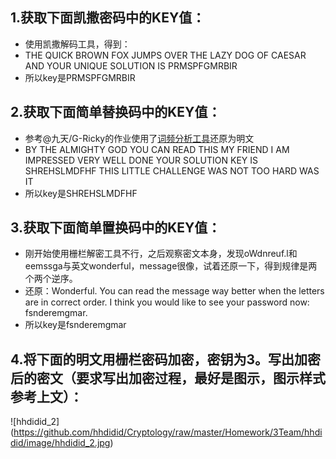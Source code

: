 ## 1.获取下面凯撒密码中的KEY值：
- 使用凯撒解码工具，得到：
- THE QUICK BROWN FOX JUMPS OVER THE LAZY DOG OF CAESAR AND YOUR UNIQUE SOLUTION IS PRMSPFGMRBIR
- 所以key是PRMSPFGMRBIR

## 2.获取下面简单替换码中的KEY值：
- 参考@九天/G-Ricky的作业使用了[词频分析工具](https://quipqiup.com/)还原为明文
- BY THE ALMIGHTY GOD YOU CAN READ THIS MY FRIEND I AM IMPRESSED VERY WELL DONE YOUR SOLUTION KEY IS SHREHSLMDFHF THIS LITTLE CHALLENGE WAS NOT TOO HARD WAS IT
- 所以key是SHREHSLMDFHF

## 3.获取下面简单置换码中的KEY值：
- 刚开始使用栅栏解密工具不行，之后观察密文本身，发现oWdnreuf.l和eemssga与英文wonderful，message很像，试着还原一下，得到规律是两个两个逆序。
- 还原：Wonderful. You can read the message way better when the letters are in correct order. I think you would like to see your password now: fsnderemgmar.
- 所以key是fsnderemgmar

## 4.将下面的明文用栅栏密码加密，密钥为3。写出加密后的密文（要求写出加密过程，最好是图示，图示样式参考上文）：
![hhdidid_2] (https://github.com/hhdidid/Cryptology/raw/master/Homework/3Team/hhdidid/image/hhdidid_2.jpg)